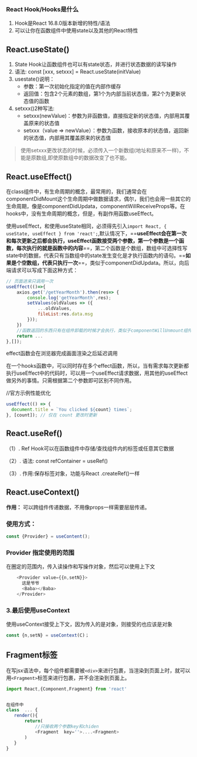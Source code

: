 
### React Hook/Hooks是什么
1. Hook是React 16.8.0版本新增的特性/语法
2. 可以让你在函数组件中使用state以及其他的React特性

## React.useState()

1. State Hook让函数组件也可以有state状态，并进行状态数据的读写操作
2. 语法: const [xxx, setxxx] = React.useState(initValue)
3.  usestate()说明：
	- 参数：第一次初始化指定的值在内部作缓存
	- 返回值：包含2个元素的数组，第1个为内部当前状态值，第2个为更新状态值的函数
4.  setxxx()2种写法:
	- setxxx(newValue)：参数为非函数值，直接指定新的状态值，内部用其覆盖原来的状态值
	- setxxx（value => newValue）：参数为函数，接收原本的状态值，返回新的状态值，内部用其覆盖原来的状态值



>使用setxxx更改状态的时候，必须传入一个新数组(地址和原来不一样)，不能是原数组,即使原数组中的数据改变了也不能。


## React.useEffect()
在class组件中，有生命周期的概念，最常用的，我们通常会在componentDidMount这个生命周期中做数据请求，偶尔，我们也会用一些其它的生命周期，像是componentDidUpdata，componentWillReceiveProps等。在hooks中，没有生命周期的概念，但是，有副作用函数useEffect。

使用useEffect，和使用useState相同，必须得先引入`import React, { useState, useEffect } from 'react';`,默认情况下，==**useEffect会在第一次和每次更新之后都会执行，useEffect函数接受两个参数，第一个参数是一个函数，每次执行的就是函数中的内容**==，第二个函数是个数组，数组中可选择性写state中的数据，代表只有当数组中的state发生变化是才执行函数内的语句。==**如果是个空数组，代表只执行一次**==，类似于componentDidUpdata。所以，向后端请求可以写成下面这种方式：
```js
// 页面进来只调用一次
useEffect(()=>{
    axios.get('/getYearMonth').then(res=> {
        console.log('getYearMonth',res);
        setValues(oldValues => ({
            ...oldValues,
            fileList:res.data.msg
        }));
    })
    //函数返回的东西只有在组件卸载的时候才会执行，类似于componentWillUnmount组件
    return ...
},[]);
```
effect函数会在浏览器完成画面渲染之后延迟调用

在一个hooks函数中，可以同时存在多个effect函数，所以，当有需求每次更新都执行useEffect中的代码时，可以用一个useEffect请求数据，用其他的useEffect做另外的事情。只需根据第二个参数即可区别不同作用。

//官方示例性能优化

```js
useEffect(() => {
  document.title = `You clicked ${count} times`;
}, [count]); // 仅在 count 更改时更新
```


## React.useRef()

（1）. Ref Hook可以在函数组件中存储/查找组件内的标签或任意其它数据

（2）. 语法: const refContainer = useRef()

（3）. 作用:保存标签对象，功能与React .createRef()一样


## React.useContext()

**作用：** 可以跨组件传递数据，不用像props一样需要层层传递。

### 使用方式：
```js
const {Provider} = useContent();
```

### Provider 指定使用的范围

在圈定的范围内，传入读操作和写操作对象，然后可以使用上下文

```js
    <Provider value={{n,setN}}>
      这是爷爷
      <Baba></Baba>
    </Provider>
```

### 3.最后使用useContext

使用useContext接受上下文，因为传入的是对象，则接受的也应该是对象

```js
const {n,setN} = useContext(C)；
```

## Fragment标签
 在写jsx语法中，每个组件都需要被`<div>`来进行包裹，当渲染到页面上时，就可以用`<Fragment>`标签来进行包裹，并不会渲染到页面上。
 ```js
 import React,{Component,Fragment} from 'react'
 
 
在组件中
class  ... {
	render(){
		return(
			//只接收两个参数key和chiden
			<Fragment  key=''>....<Fragment>
		)
	}
}
 ```